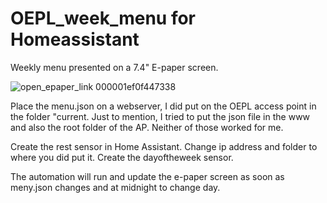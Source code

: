 # OEPL_week_menu for Homeassistant
Weekly menu presented on a 7.4" E-paper screen.

![open_epaper_link 000001ef0f447338](https://github.com/gertlind/OEPL_week_menu/assets/32777118/3e5515e8-66e9-48ae-9be4-3fac8d481f4f)


Place the menu.json on a webserver, I did put on the OEPL access point in the folder "current.
Just to mention, I tried to put the json file in the www and also the root folder of the AP. Neither of those worked for me.

Create the rest sensor in Home Assistant. Change ip address and folder to where you did put it.
Create the dayoftheweek sensor.


The automation will run and update the e-paper screen as soon as meny.json changes and at midnight to change day.
